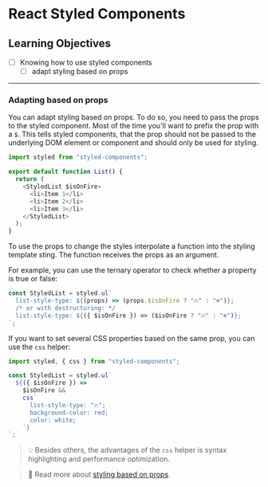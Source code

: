 # React Styled Components

## Learning Objectives

- [ ] Knowing how to use styled components
  - [ ] adapt styling based on props

---

### Adapting based on props

You can adapt styling based on props. To do so, you need to pass the props to the styled component. Most of the time you'll want to prefix the prop with a `$`. This tells styled components, that the prop should not be passed to the underlying DOM element or component and should only be used for styling.

```js
import styled from "styled-components";

export default function List() {
  return (
    <StyledList $isOnFire>
      <li>Item 1</li>
      <li>Item 2</li>
      <li>Item 3</li>
    </StyledList>
  );
}
```

To use the props to change the styles interpolate a function into the styling template sting. The function receives the props as an argument.

For example, you can use the ternary operator to check whether a property is true or false:

```js
const StyledList = styled.ul`
  list-style-type: ${(props) => (props.$isOnFire ? "🔥" : "❄️")};
  /* or with destructuring: */
  list-style-type: ${({ $isOnFire }) => ($isOnFire ? "🔥" : "❄️")};
`;
```

If you want to set several CSS properties based on the same prop, you can use the `css` helper:

```js
import styled, { css } from "styled-components";

const StyledList = styled.ul`
  ${({ $isOnFire }) =>
    $isOnFire &&
    css`
      list-style-type: "🔥";
      background-color: red;
      color: white;
    `}
`;
```

> 💡 Besides others, the advantages of the `css` helper is syntax highlighting and performance optimization.

> 📙 Read more about [styling based on props](https://styled-components.com/docs/basics#adapting-based-on-props).


